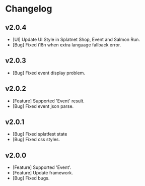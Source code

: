 # Changelog

## v2.0.4
  - [UI] Update UI Style in Splatnet Shop, Event and Salmon Run.
  - [Bug] Fixed i18n when extra language fallback error.
## v2.0.3
  - [Bug] Fixed event display problem.
## v2.0.2
  - [Feature] Supported 'Event' result.
  - [Bug] Fixed event json parse.
## v2.0.1
  - [Bug] Fixed splatfest state
  - [Bug] Fixed css styles.
## v2.0.0
  - [Feature] Supported 'Event'.
  - [Feature] Update framework.
  - [Bug] Fixed bugs.